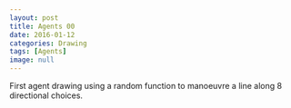 ```yaml
---
layout: post
title: Agents 00
date: 2016-01-12
categories: Drawing
tags: [Agents]
image: null
---
```

First agent drawing using a random function to manoeuvre a line along 8 directional choices.  

<canvas id="myCanvas" width="845px" height="450px">
</canvas>

<script src="/js/p5Sketches/randomWalker.js" type="text/javascript"></script>
